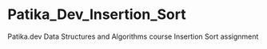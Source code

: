 # Patika_Dev_Insertion_Sort
Patika.dev Data Structures and Algorithms course Insertion Sort assignment
